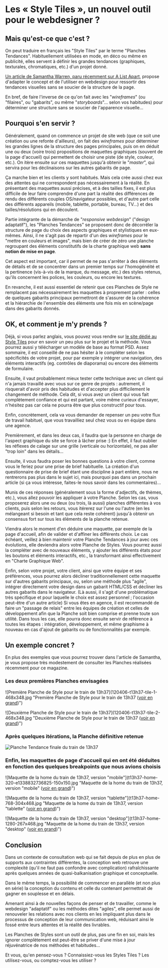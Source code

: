 # Les « Style Tiles », un nouvel outil pour le webdesigner ?

## Mais qu'est-ce que c'est ?

On peut traduire en français les "Style Tiles" par le terme "Planches Tendances".
Habituellement utilisées en mode, en déco ou même en publicité, elles servent à définir les grandes tendances (graphiques, texturales, chromatiques, etc.) d'un projet donné.

[Un article de Samantha Warren, paru récemment sur A List Apart](http://www.alistapart.com/articles/style-tiles-and-how-they-work/), propose d'adapter le concept et de l'utiliser en webdesign pour ressortir des tendances visuelles sans se soucier de la structure de la page.

En bref, de faire l'inverse de ce qu'on fait avec les "*wireframes*" (ou "filaires", ou "gabarits", ou même "*storyboards*"… selon vos habitudes) pour déterminer une structure sans se soucier de l'apparence visuelle…

## Pourquoi s'en servir ?

Généralement, quand on commence un projet de site web (que ce soit une création ou une refonte d'ailleurs), on fait des *wireframes* pour déterminer les grandes lignes de la structure des pages principales, puis on en déduit une ou deux (voire trois) propositions de maquettes graphiques (souvent de la page d'accueil) qui permettent de choisir une piste (de style, couleur, etc.).
On itère ensuite sur ces maquettes jusqu'à obtenir le "*master*", qui servira pour les déclinaisons sur les autres gabarits de page.

Ça marche bien et les clients y sont habitués.
Mais cela crée aussi chez eux des attentes qui ne correspondent pas nécessairement à la réalité. En présentant des maquettes aussi précises, et à des tailles fixes, il est plus difficile de leur faire comprendre d'une part la réalité des différences de rendu des différents couples OS/navigateur possibles, et d'autre part celle des différents appareils (mobile, tablette, portable, bureau, TV…) et des tailles/résolutions qui en découlent.

Partie intégrante de la démarche de "*responsive webdesign*" ("design adaptatif"), les "Planches Tendances" se proposent donc de décorréler la structure de page du choix des aspects graphiques et stylistiques en eux-mêmes.
Ainsi, il ne s'agit pas de repartir d'un des *wireframes* pour le "mettre en couleurs et images", mais bien de créer de zéro une planche regroupant des éléments constitutifs de la charte graphique web **sans notion de mise en page**.

Cet aspect est important, car il permet de ne pas s'arrêter à des éléments de détails et de se concentrer dans un premier temps sur l'homogénéité et la pertinence (vis-à-vis de la marque, du message, etc.) des styles retenus, qu'ils concernent les polices, les couleurs, ou encore les textures.

En revanche, il est aussi essentiel de retenir que ces Planches de Style ne remplacent pas nécessairement les maquettes à proprement parler : celles de quelques gabarits principaux permettront de s'assurer de la cohérence et la hiérarchie de l'ensemble des éléments une fois mis en scène/page dans des gabarits donnés.

## OK, et comment je m'y prends ?

Déjà, si vous parlez anglais, vous pouvez vous rendre sur [le site dédié au Style Tiles](http://styletil.es) pour en savoir un peu plus sur le projet et la méthode.
Vous pourrez aussi y télécharger un modèle de base au format PSD. Assez sommaire, il est conseillé de ne pas hésiter à le compléter selon les spécificités de votre projet, pour par exemple y intégrer une navigation, des éléments interactifs (eg. contrôles de diaporama) ou encore des éléments de formulaire.

Ensuite, il vaut probablement mieux tester cette technique avec un client qui n'a jamais travaillé avec vous sur ce genre de projets : autrement, il risquerait d'avoir pris des habitudes et d'accepter plus difficilement le changement de méthode.
Cela dit, si vous avez un client qui vous fait complètement confiance et qui est partant, voire même curieux d'essayer, n'hésitez pas car cela ne pourra être que plus constructif pour tous.

Enfin, concrètement, cela va vous demander de repenser un peu votre flux de travail habituel, que vous travailliez seul chez vous ou en équipe dans une agence.

Premièrement, et dans les deux cas, il faudra que la personne en charge de l'aspect graphique du site se force à lâcher prise :)
En effet, il faut oublier les réflexes de calage sur une grille (verticale ou horizontale), ne pas aller "trop loin" dans les détails...

Ensuite, il vous faudra poser les bonnes questions à votre client, comme vous le feriez pour une prise de brief habituelle.
La création d'un questionnaire de prise de brief étant une discipline à part entière, nous ne rentrerons pas plus dans le sujet ici, mais pourquoi pas dans un prochain article (si ça vous intéresse, faites-le nous savoir dans les commentaires)…

Munis de ces réponses (généralement sous la forme d'adjectifs, de thèmes, etc.), vous allez pouvoir les appliquer à votre Planche.
Selon les cas, vous proposerez alors une ou deux (ou trois, là aussi) planches différentes à vos clients, puis selon les retours, vous itérerez sur l'une ou l'autre (en les mélangeant si besoin et tant que cela reste cohérent) jusqu'à obtenir un consensus fort sur tous les éléments de la planche retenue.

Viendra alors le moment d'en déduire une maquette, par exemple de la page d'accueil, afin de valider et d'affiner les différents choix. Le cas échéant, veillez à bien maintenir votre Planche Tendances à jour avec ces évolutions, elle deviendra alors votre Planche de Styles.
Vous pourrez aussi la compléter avec de nouveaux éléments, y ajouter les différents états pour les boutons et éléments interactifs, etc., la transformant ainsi effectivement en "Charte Graphique Web".

Enfin, selon votre projet, votre client, ainsi que votre équipe et ses préférences, vous pourrez alors décliner traditionnellement cette maquette sur d'autres gabarits principaux, ou, selon une méthode plus "agile", intégrer directement votre design dans un gabarit HTML/CSS et décliner les autres gabarits dans le navigateur.
(Là aussi, il s'agit d'une problématique très spécifique et pour laquelle le choix est assez personnel ; l'occasion peut-être d'un autre article)
Si vous êtes en agence, il est recommandé de faire un "passage de relais" entre les équipes de création et celles de développement afin que la Planche soit bien comprise et prenne toute son utilité.
Dans tous les cas, elle pourra donc ensuite servir de référence à toutes les étapes : intégration, développement, et même graphisme à nouveau en cas d'ajout de gabarits ou de fonctionnalités par exemple.

## Un exemple concret ?

En plus des exemples que vous pourrez trouver dans l'article de Samantha, je vous propose très modestement de consulter les Planches réalisées récemment pour ce magazine.

### Les deux premières Planches envisagées

![Première Planche de Style pour le train de 13h37](120406-t13h37-tile-1-468x348.jpg "Première Planche de Style pour le train de 13h37 (<a href="http://letrainde13h37.fr/wp-content/uploads/2012/06/120406-t13h37-tile-1.jpg" title="Cliquez pour voir la première planche en grand" class="imagebox">voir en grand</a>)")

![Deuxième Planche de Style pour le train de 13h37](120406-t13h37-tile-2-468x348.jpg "Deuxième Planche de Style pour le train de 13h37 (<a href="http://letrainde13h37.fr/wp-content/uploads/2012/06/120406-t13h37-tile-2.jpg" title="Cliquez pour voir la deuxième planche en grand" class="imagebox">voir en grand</a>)")

### Après quelques itérations, la Planche définitive retenue

![Planche Tendance finale du train de 13h37](120416-t13h37-tile-finale.jpg "Planche Tendance finale du train de 13h37")

### Enfin, les maquettes de page d'accueil qui en ont été déduites en fonction des quelques breakpoints que nous avions choisis

![Maquette de la home du train de 13h37, version "mobile"](t13h37-home-320-e1338832736825-150x150.jpg "Maquette de la home du train de 13h37, version "mobile" (<a href="http://letrainde13h37.fr/wp-content/uploads/2012/06/t13h37-home-320.jpg" class="imagebox">voir en grand</a>)")

![Maquette de la home du train de 13h37, version "tablette"](t13h37-home-768-304x468.jpg "Maquette de la home du train de 13h37, version "tablette" (<a href="http://letrainde13h37.fr/wp-content/uploads/2012/06/t13h37-home-768.jpg" class="imagebox">voir en grand</a>)")

![Maquette de la home du train de 13h37, version "desktop"](t13h37-home-1280-267x468.jpg "Maquette de la home du train de 13h37, version "desktop" (<a href="http://letrainde13h37.fr/wp-content/uploads/2012/06/t13h37-home-1280.jpg" class="imagebox">voir en grand</a>)")

## Conclusion

Dans un contexte de consultation web qui se fait depuis de plus en plus de supports aux contraintes différentes, la conception web retrouve une complexité (qu'il ne faut pas confondre avec complication) rafraîchissante après quelques années de quasi-balkanisation graphique et conceptuelle.

Dans le même temps, la possibilité de commencer en parallèle (et non plus en série) la conception du contenu et celle du contenant permettrait de gagner en souplesse et en délais.

Amenant ainsi à de nouvelles façons de penser et de travailler, comme le webdesign "adaptatif" ou les méthodes dites "agiles", elle permet aussi de renouveler les relations avec nos clients en les impliquant plus dans le processus de conception de leur communication web, réduisant ainsi le fossé entre leurs attentes et la réalité des livrables.

Les Planches de Styles sont un outil de plus, pas une fin en soi, mais les ignorer complètement est peut-être se priver d'une mise à jour réjuvénatrice de nos méthodes et habitudes…

Et vous, qu'en pensez-vous ?
Connaissiez-vous les Styles Tiles ?
Les utilisez-vous, ou comptez-vous les utiliser ?
